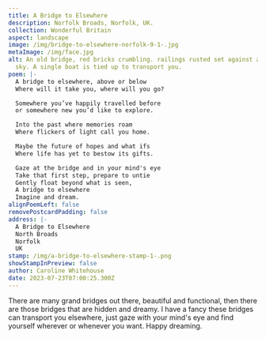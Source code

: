```yaml
---
title: A Bridge to Elsewhere
description: Norfolk Broads, Norfolk, UK.
collection: Wonderful Britain
aspect: landscape
image: /img/bridge-to-elsewhere-norfolk-9-1-.jpg
metaImage: /img/face.jpg
alt: An old bridge, red bricks crumbling. railings rusted set against a stormy
  sky. A single boat is tied up to transport you.
poem: |-
  A bridge to elsewhere, above or below
  Where will it take you, where will you go?

  Somewhere you’ve happily travelled before
  or somewhere new you’d like to explore.

  Into the past where memories roam
  Where flickers of light call you home.

  Maybe the future of hopes and what ifs
  Where life has yet to bestow its gifts.

  Gaze at the bridge and in your mind's eye
  Take that first step, prepare to untie
  Gently float beyond what is seen,
  A bridge to elsewhere
  Imagine and dream.
alignPoemLeft: false
removePostcardPadding: false
address: |-
  A Bridge to Elsewhere
  North Broads
  Norfolk
  UK
stamp: /img/a-bridge-to-elsewhere-stamp-1-.png
showStampInPreview: false
author: Caroline Whitehouse
date: 2023-07-23T07:00:25.300Z
---
```

There are many grand bridges out there, beautiful and functional, then there are those bridges that are hidden and dreamy. I have a fancy these bridges can transport you elsewhere, just gaze with your mind's eye and find yourself wherever or whenever you want. Happy dreaming.